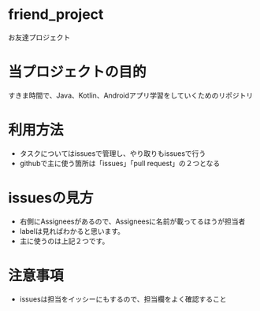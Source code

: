 # friend_project
お友達プロジェクト

# 当プロジェクトの目的
すきま時間で、Java、Kotlin、Androidアプリ学習をしていくためのリポジトリ

# 利用方法
* タスクについてはissuesで管理し、やり取りもissuesで行う
* githubで主に使う箇所は「issues」「pull request」の２つとなる

# issuesの見方
* 右側にAssigneesがあるので、Assigneesに名前が載ってるほうが担当者
* labelは見ればわかると思います。
* 主に使うのは上記２つです。

# 注意事項
* issuesは担当をイッシーにもするので、担当欄をよく確認すること
